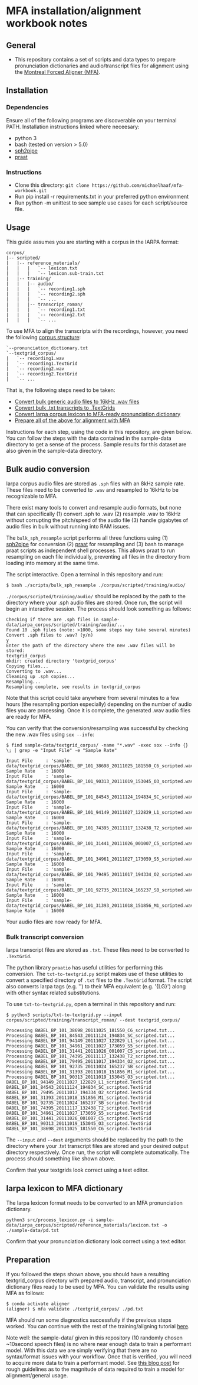 # MFA installation/alignment workbook notes

## General
- This repository contains a set of scripts and data types to prepare pronunciation dictionaries and audio/transcript files for alignment using the [Montreal Forced Aligner (MFA)](https://montreal-forced-aligner.readthedocs.io/en/latest/user_guide/formats/corpus_structure.html).

## Installation

### Dependencies

Ensure all of the following programs are discoverable on your terminal PATH. Installation instructions linked where neceesary:

- python 3
- bash (tested on version > 5.0)
- [sph2pipe](https://github.com/burrmill/sph2pipe)
- [praat](https://www.fon.hum.uva.nl/praat/)

### Instructions

- Clone this directory: `git clone https://github.com/michaelhaaf/mfa-workbook.git`
- Run pip install -r requirements.txt in your preferred python environment
- Run python -m unittest to see sample use cases for each script/source file.

## Usage

This guide assumes you are starting with a corpus in the IARPA format:

```
corpus/
|-- scripted/
|   |-- reference_materials/
|   |   |   `-- lexicon.txt
|   |   |   `-- lexicon.sub-train.txt
|   |-- training/
|   |   |-- audio/
|   |   |   `-- recording1.sph
|   |   |   `-- recording2.sph
|   |   |   `-- ...
|   |   |-- transcript_roman/
|   |   |   `-- recording1.txt
|   |   |   `-- recording2.txt
|   |   |   `-- ...
```

To use MFA to align the transcripts with the recordings, however, you need the following [corpus structure](https://montreal-forced-aligner.readthedocs.io/en/latest/user_guide/formats/corpus_structure.html):

```
`--pronunciation_dictionary.txt
`--textgrid_corpus/
|   `-- recording1.wav
|   `-- recording1.TextGrid
|   `-- recording2.wav
|   `-- recording2.TextGrid
|   `-- ...
```

That is, the following steps need to be taken:

- [Convert bulk generic audio files to 16kHz .wav files](#bulk-audio-conversion)
- [Convert bulk .txt transcripts to .TextGrids](#bulk-transcript-conversion)
- [Convert Iarpa corpus lexicon to MFA-ready pronunciation dictionary](#iarpa-lexicon-to-mfa-dictionary)
- [Prepare all of the above for alignment with MFA](#preparation)

Instructions for each step, using the code in this repository, are given below. You can follow the steps with the data contained in the sample-data directory to get a sense of the process. Sample results for this dataset are also given in the sample-data directory.

## Bulk audio conversion

Iarpa corpus audio files are stored as `.sph` files with an 8kHz sample rate. These files need to be converted to `.wav` and resampled to 16kHz to be recognizable to MFA. 

There exist many tools to convert and resample audio formats, but none that can specifically (1) convert .sph to .wav (2) resample .wav to 16kHz without corrupting the pitch/speed of the audio file (3) handle gigabytes of audio files in bulk without running into RAM issues.

The `bulk_sph_resample` script performs all three functions using (1) [sph2pipe](https://github.com/burrmill/sph2pipe) for conversion (2) [praat](https://www.fon.hum.uva.nl/praat/) for resampling and (3) bash to manage praat scripts as independent shell processes. This allows praat to run resampling on each file individually, preventing all files in the directory from loading into memory at the same time.

The script interactive. Open a terminal in this repository and run:
```shell_session
$ bash ./scripts/bulk_sph_resample ./corpus/scripted/training/audio/
```
`./corpus/scripted/training/audio/` should be replaced by the path to the directory where your .sph audio files are stored. Once run, the script will begin an interactive session. The process should look something as follows:
```shell_session
Checking if there are .sph files in sample-data/iarpa_corpus/scripted/training/audio/...
Found 10 .sph files (note: >1000, some steps may take several minutes)
Convert .sph files to .wav? (y/n)
y
Enter the path of the directory where the new .wav files will be stored:
textgrid_corpus
mkdir: created directory 'textgrid_corpus'
Copying files...
Converting to .wav...
Cleaning up .sph copies...
Resampling...
Resampling complete, see results in textgrid_corpus
```
Note that this script could take anywhere from several minutes to a few hours (the resampling portion especially) depending on the number of audio files you are processing. Once it is complete, the generated .wav audio files are ready for MFA.

You can verify that the conversion/resampling was successful by checking the new .wav files using `sox --info`:
```shell_session
$ find sample-data/textgrid_corpus/ -name "*.wav" -exec sox --info {} \; | grep -e "Input File" -e "Sample Rate"

Input File     : 'sample-data/textgrid_corpus/BABEL_BP_101_38698_20111025_181550_C6_scripted.wav'
Sample Rate    : 16000
Input File     : 'sample-data/textgrid_corpus/BABEL_BP_101_90313_20111019_153045_O3_scripted.wav'
Sample Rate    : 16000
Input File     : 'sample-data/textgrid_corpus/BABEL_BP_101_84543_20111124_194834_SC_scripted.wav'
Sample Rate    : 16000
Input File     : 'sample-data/textgrid_corpus/BABEL_BP_101_94149_20111027_122829_L1_scripted.wav'
Sample Rate    : 16000
Input File     : 'sample-data/textgrid_corpus/BABEL_BP_101_74395_20111117_132438_T2_scripted.wav'
Sample Rate    : 16000
Input File     : 'sample-data/textgrid_corpus/BABEL_BP_101_31441_20111026_001007_C5_scripted.wav'
Sample Rate    : 16000
Input File     : 'sample-data/textgrid_corpus/BABEL_BP_101_34961_20111027_173059_S5_scripted.wav'
Sample Rate    : 16000
Input File     : 'sample-data/textgrid_corpus/BABEL_BP_101_79495_20111017_194334_O2_scripted.wav'
Sample Rate    : 16000
Input File     : 'sample-data/textgrid_corpus/BABEL_BP_101_92735_20111024_165237_SB_scripted.wav'
Sample Rate    : 16000
Input File     : 'sample-data/textgrid_corpus/BABEL_BP_101_31393_20111018_151856_M1_scripted.wav'
Sample Rate    : 16000
```

Your audio files are now ready for MFA.

### Bulk transcript conversion
Iarpa transcript files are stored as `.txt`. These files need to be converted to `.TextGrid`.

The python library `praatio` has useful utilities for performing this conversion. The `txt-to-textgrid.py` script makes use of these utilities to convert a specified directory of `.txt` files to the `.TextGrid` format. The script also converts Iarpa tags (e.g. '<breath>') to their MFA equivalent (e.g. '{LG}') along with other syntax related substitutions.

To use `txt-to-textgrid.py`, open a terminal in this repository and run:

```shell_session
$ python3 scripts/txt-to-textgrid.py --input corpus/scripted/training/transcript_roman/ --dest textgrid_corpus/

Processing BABEL_BP_101_38698_20111025_181550_C6_scripted.txt...
Processing BABEL_BP_101_84543_20111124_194834_SC_scripted.txt...
Processing BABEL_BP_101_94149_20111027_122829_L1_scripted.txt...
Processing BABEL_BP_101_34961_20111027_173059_S5_scripted.txt...
Processing BABEL_BP_101_31441_20111026_001007_C5_scripted.txt...
Processing BABEL_BP_101_74395_20111117_132438_T2_scripted.txt...
Processing BABEL_BP_101_79495_20111017_194334_O2_scripted.txt...
Processing BABEL_BP_101_92735_20111024_165237_SB_scripted.txt...
Processing BABEL_BP_101_31393_20111018_151856_M1_scripted.txt...
Processing BABEL_BP_101_90313_20111019_153045_O3_scripted.txt...
BABEL_BP_101_94149_20111027_122829_L1_scripted.TextGrid
BABEL_BP_101_84543_20111124_194834_SC_scripted.TextGrid
BABEL_BP_101_79495_20111017_194334_O2_scripted.TextGrid
BABEL_BP_101_31393_20111018_151856_M1_scripted.TextGrid
BABEL_BP_101_92735_20111024_165237_SB_scripted.TextGrid
BABEL_BP_101_74395_20111117_132438_T2_scripted.TextGrid
BABEL_BP_101_34961_20111027_173059_S5_scripted.TextGrid
BABEL_BP_101_31441_20111026_001007_C5_scripted.TextGrid
BABEL_BP_101_90313_20111019_153045_O3_scripted.TextGrid
BABEL_BP_101_38698_20111025_181550_C6_scripted.TextGrid
```

The `--input` and `--dest` arguments should be replaced by the path to the directory where your .txt transcript files are stored and your desired output directory respectively. Once run, the script will complete automatically. The process should something like shown above.

Confirm that your textgrids look correct using a text editor.

## Iarpa lexicon to MFA dictionary

The Iarpa lexicon format needs to be converted to an MFA pronunciation dictionary.

```shell_session
python3 src/process_lexicon.py -i sample-data/iarpa_corpus/scripted/reference_materials/lexicon.txt -o ./sample-data/pd.txt
```

Confirm that your pronunciation dictionary look correct using a text editor.

## Preparation

If you followed the steps shown above, you should have a resulting textgrid_corpus directory with prepared audio, transcript, and pronunciation dictionary files ready to be used by MFA. You can validate the results using MFA as follows:

```shell_session
$ conda activate aligner
(aligner) $ mfa validate ./textgrid_corpus/ ./pd.txt
```

MFA should run some diagnostics successfully if the previous steps worked. You can continue with the rest of the training/aligning tutorial [here](https://montreal-forced-aligner.readthedocs.io/en/latest/first_steps/index.html#first-steps-align-train-acoustic-model).

Note well: the sample-data/ given in this repository (10 randomly chosen ~10second speech files) is no where near enough data to train a performant model. With this data we are simply verifying that there are no syntax/format issues with your workflow. Once that is verified, you will need to acquire more data to train a performant model. See [this blog post](https://memcauliffe.com/how-much-data-do-you-need-for-a-good-mfa-alignment.html#summing-up) for rough guidelines as to the magnitude of data required to train a model for alignment/general usage.
